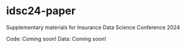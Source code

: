 # idsc24-paper
Supplementary materials for Insurance Data Science Conference 2024  

Code: Coming soon!
Data: Coming soon!
